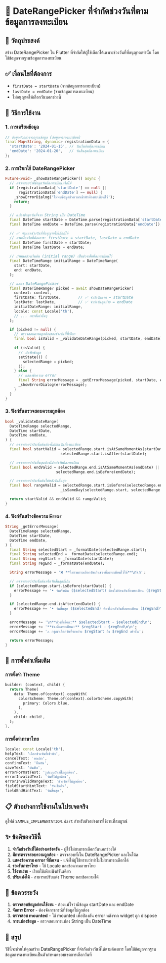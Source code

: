 # 📅 DateRangePicker ที่จำกัดช่วงวันที่ตามข้อมูลการลงทะเบียน

## 🎯 วัตถุประสงค์

สร้าง DateRangePicker ใน Flutter ที่จำกัดให้ผู้ใช้เลือกได้เฉพาะช่วงวันที่ที่อนุญาตเท่านั้น โดยใช้ข้อมูลจากฐานข้อมูลการลงทะเบียน

## ✅ เงื่อนไขที่ต้องการ

- `firstDate = startDate` (จากข้อมูลการลงทะเบียน)
- `lastDate = endDate` (จากข้อมูลการลงทะเบียน)
- ไม่อนุญาตให้เลือกวันนอกช่วงนี้

## 🚀 วิธีการใช้งาน

### 1. การเตรียมข้อมูล

```dart
// ข้อมูลตัวอย่างจากฐานข้อมูล (ข้อมูลการลงทะเบียน)
final Map<String, dynamic> registrationData = {
  'startDate': '2024-01-15', // วันเริ่มต้นที่ลงทะเบียน
  'endDate': '2024-01-20',   // วันสิ้นสุดที่ลงทะเบียน
};
```

### 2. การเรียกใช้ DateRangePicker

```dart
Future<void> _showDateRangePicker() async {
  // ตรวจสอบว่ามีข้อมูลวันที่ลงทะเบียนหรือไม่
  if (registrationData['startDate'] == null || 
      registrationData['endDate'] == null) {
    _showErrorDialog('ไม่พบข้อมูลช่วงเวลาเข้าพักที่ลงทะเบียนไว้');
    return;
  }

  // แปลงข้อมูลวันที่จาก String เป็น DateTime
  final DateTime startDate = DateTime.parse(registrationData['startDate']);
  final DateTime endDate = DateTime.parse(registrationData['endDate']);

  // ✅ กำหนดช่วงวันที่ที่อนุญาตให้เลือกได้
  // ตามเงื่อนไขที่ต้องการ: firstDate = startDate, lastDate = endDate
  final DateTime firstDate = startDate;
  final DateTime lastDate = endDate;
  
  // กำหนดช่วงเริ่มต้น (initial range) เป็นช่วงเต็มที่ลงทะเบียนไว้
  final DateTimeRange initialRange = DateTimeRange(
    start: startDate,
    end: endDate,
  );

  // แสดง DateRangePicker
  final DateTimeRange? picked = await showDateRangePicker(
    context: context,
    firstDate: firstDate,        // ✅ จำกัดวันแรก = startDate
    lastDate: lastDate,          // ✅ จำกัดวันสุดท้าย = endDate
    initialDateRange: initialRange,
    locale: const Locale('th'),
    // ... การตั้งค่าอื่นๆ
  );

  if (picked != null) {
    // ตรวจสอบความถูกต้องของช่วงวันที่ที่เลือก
    final bool isValid = _validateDateRange(picked, startDate, endDate);
    
    if (isValid) {
      // บันทึกข้อมูล
      setState(() {
        selectedRange = picked;
      });
    } else {
      // แสดงข้อความ error
      final String errorMessage = _getErrorMessage(picked, startDate, endDate);
      _showErrorDialog(errorMessage);
    }
  }
}
```

### 3. ฟังก์ชันตรวจสอบความถูกต้อง

```dart
bool _validateDateRange(
  DateTimeRange selectedRange,
  DateTime startDate,
  DateTime endDate,
) {
  // ตรวจสอบว่าวันเริ่มต้นต้องไม่ก่อนวันที่ลงทะเบียน
  final bool startValid = selectedRange.start.isAtSameMomentAs(startDate) ||
                         selectedRange.start.isAfter(startDate);

  // ตรวจสอบว่าวันสิ้นสุดต้องไม่หลังวันที่ลงทะเบียน
  final bool endValid = selectedRange.end.isAtSameMomentAs(endDate) ||
                       selectedRange.end.isBefore(endDate);

  // ตรวจสอบว่าวันเริ่มต้นไม่หลังวันสิ้นสุด
  final bool rangeValid = selectedRange.start.isBefore(selectedRange.end) ||
                         _isSameDay(selectedRange.start, selectedRange.end);

  return startValid && endValid && rangeValid;
}
```

### 4. ฟังก์ชันสร้างข้อความ Error

```dart
String _getErrorMessage(
  DateTimeRange selectedRange,
  DateTime startDate,
  DateTime endDate,
) {
  final String selectedStart = _formatDate(selectedRange.start);
  final String selectedEnd = _formatDate(selectedRange.end);
  final String regStart = _formatDate(startDate);
  final String regEnd = _formatDate(endDate);

  String errorMessage = '❌ **ไม่สามารถเลือกวันเกินช่วงที่ลงทะเบียนไว้ได้**\n\n';

  // ตรวจสอบว่าวันเริ่มต้นหรือวันสิ้นสุดที่เกิน
  if (selectedRange.start.isBefore(startDate)) {
    errorMessage += '• วันเริ่มต้น ($selectedStart) ต้องไม่ก่อนวันที่ลงทะเบียน ($regStart)\n';
  }

  if (selectedRange.end.isAfter(endDate)) {
    errorMessage += '• วันสิ้นสุด ($selectedEnd) ต้องไม่หลังวันที่ลงทะเบียน ($regEnd)\n';
  }

  errorMessage += '\n**ช่วงที่เลือก:** $selectedStart - $selectedEnd\n';
  errorMessage += '**ช่วงที่ลงทะเบียน:** $regStart - $regEnd\n\n';
  errorMessage += '⚠️ กรุณาเลือกวันที่ระหว่าง $regStart ถึง $regEnd เท่านั้น';

  return errorMessage;
}
```

## 🔧 การตั้งค่าเพิ่มเติม

### การตั้งค่า Theme

```dart
builder: (context, child) {
  return Theme(
    data: Theme.of(context).copyWith(
      colorScheme: Theme.of(context).colorScheme.copyWith(
        primary: Colors.blue,
      ),
    ),
    child: child!,
  );
},
```

### การตั้งค่าภาษาไทย

```dart
locale: const Locale('th'),
helpText: 'เลือกช่วงวันที่เข้าพัก',
cancelText: 'ยกเลิก',
confirmText: 'ยืนยัน',
saveText: 'บันทึก',
errorFormatText: 'รูปแบบวันที่ไม่ถูกต้อง',
errorInvalidText: 'วันที่ไม่ถูกต้อง',
errorInvalidRangeText: 'ช่วงวันที่ไม่ถูกต้อง',
fieldStartHintText: 'วันเริ่มต้น',
fieldEndHintText: 'วันสิ้นสุด',
```

## 📋 ตัวอย่างการใช้งานในโปรเจคจริง

ดูไฟล์ `SAMPLE_IMPLEMENTATION.dart` สำหรับตัวอย่างการใช้งานที่สมบูรณ์

## ✨ ข้อดีของวิธีนี้

1. **จำกัดช่วงวันที่ได้อย่างเคร่งครัด** - ผู้ใช้ไม่สามารถเลือกวันนอกช่วงได้
2. **มีการตรวจสอบความถูกต้อง** - ตรวจสอบทั้งใน DateRangePicker และในโค้ด
3. **แสดงข้อความ error ที่ชัดเจน** - แจ้งให้ผู้ใช้ทราบว่าทำไมไม่สามารถเลือกได้
4. **รองรับภาษาไทย** - ใช้ Locale และข้อความภาษาไทย
5. **ใช้งานง่าย** - เรียกใช้เพียงฟังก์ชันเดียว
6. **ปรับแต่งได้** - สามารถปรับแต่ง Theme และข้อความได้

## 🚨 ข้อควรระวัง

1. **ตรวจสอบข้อมูลก่อนใช้งาน** - ต้องแน่ใจว่ามีข้อมูล startDate และ endDate
2. **จัดการ Error** - ต้องจัดการกรณีที่ข้อมูลไม่ถูกต้อง
3. **ตรวจสอบ mounted** - ใช้ mounted เพื่อป้องกัน error หลังจาก widget ถูก dispose
4. **การแปลงข้อมูล** - ตรวจสอบการแปลง String เป็น DateTime

## 📝 สรุป

วิธีนี้จะช่วยให้คุณสร้าง DateRangePicker ที่จำกัดช่วงวันที่ได้ตามต้องการ โดยใช้ข้อมูลจากฐานข้อมูลการลงทะเบียนเป็นตัวกำหนดขอบเขตการเลือกวันที่ 